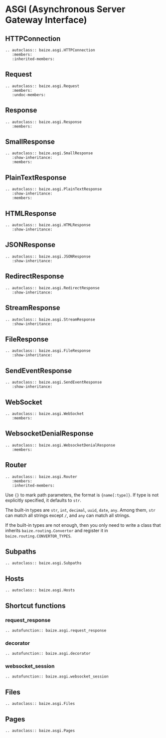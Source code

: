 # ASGI (Asynchronous Server Gateway Interface)

## HTTPConnection

```eval_rst
.. autoclass:: baize.asgi.HTTPConnection
   :members:
   :inherited-members:
```

## Request

```eval_rst
.. autoclass:: baize.asgi.Request
   :members:
   :undoc-members:
```

## Response

```eval_rst
.. autoclass:: baize.asgi.Response
   :members:
```

## SmallResponse

```eval_rst
.. autoclass:: baize.asgi.SmallResponse
   :show-inheritance:
   :members:
```

## PlainTextResponse

```eval_rst
.. autoclass:: baize.asgi.PlainTextResponse
   :show-inheritance:
   :members:
```

## HTMLResponse

```eval_rst
.. autoclass:: baize.asgi.HTMLResponse
   :show-inheritance:
```

## JSONResponse

```eval_rst
.. autoclass:: baize.asgi.JSONResponse
   :show-inheritance:
```

## RedirectResponse

```eval_rst
.. autoclass:: baize.asgi.RedirectResponse
   :show-inheritance:
```

## StreamResponse

```eval_rst
.. autoclass:: baize.asgi.StreamResponse
   :show-inheritance:
```

## FileResponse

```eval_rst
.. autoclass:: baize.asgi.FileResponse
   :show-inheritance:
```

## SendEventResponse

```eval_rst
.. autoclass:: baize.asgi.SendEventResponse
   :show-inheritance:
```

## WebSocket

```eval_rst
.. autoclass:: baize.asgi.WebSocket
   :members:
```

## WebsocketDenialResponse

```eval_rst
.. autoclass:: baize.asgi.WebsocketDenialResponse
   :members:
```

## Router

```eval_rst
.. autoclass:: baize.asgi.Router
   :members:
   :inherited-members:
```

Use `{}` to mark path parameters, the format is `{name[:type]}`. If type is not explicitly specified, it defaults to `str`.

The built-in types are `str`, `int`, `decimal`, `uuid`, `date`, `any`. Among them, `str` can match all strings except `/`, and `any` can match all strings.

If the built-in types are not enough, then you only need to write a class that inherits `baize.routing.Convertor` and register it in `baize.routing.CONVERTOR_TYPES`.

## Subpaths

```eval_rst
.. autoclass:: baize.asgi.Subpaths
```

## Hosts

```eval_rst
.. autoclass:: baize.asgi.Hosts
```

## Shortcut functions

### request_response

```eval_rst
.. autofunction:: baize.asgi.request_response
```

### decorator

```eval_rst
.. autofunction:: baize.asgi.decorator
```

### websocket_session

```eval_rst
.. autofunction:: baize.asgi.websocket_session
```

## Files

```eval_rst
.. autoclass:: baize.asgi.Files
```

## Pages

```eval_rst
.. autoclass:: baize.asgi.Pages
```
